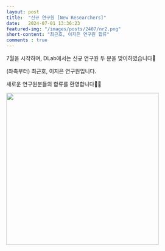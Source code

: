 ```yaml
---
layout: post 
title:  "신규 연구원 [New Researchers]"
date:   2024-07-01 13:36:23
featured-img: "/images/posts/2407/nr2.png"
short-content: "최근호, 이지은 연구원 합류"
comments : true
---
```



7월을 시작하며, DLab에서는 신규 연구원 두 분을 맞이하였습니다🤗

(좌측부터) 최근호, 이지은 연구원입니다.

새로운 연구원분들의 합류를 환영합니다🥳🎉

<span class="image featured"><img src="/images/posts/2407/nr1.png" alt="" style='height: 400px; object-fit: contain;'></span>




